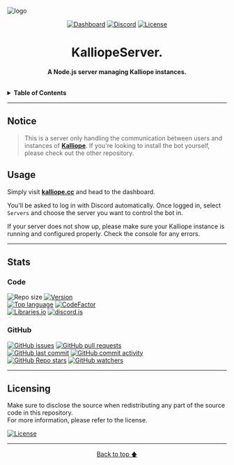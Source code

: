 <!--suppress HtmlDeprecatedAttribute -->

![logo](https://repository-images.githubusercontent.com/556876246/21bb7e66-4998-42b0-9d6f-651727daffda)

<div align="center">

[![Dashboard](https://img.shields.io/static/v1?style=for-the-badge&logo=google%20chrome&label=Dashboard&message=kalliope.cc&color=121212)](http://kalliope.cc)
[![Discord](https://shields.io/discord/610498937874546699?style=for-the-badge&logo=discord&label=discord)](https://discord.gg/qX2CBrrUpf)
[![License](https://img.shields.io/github/license/MeridianGH/kalliope-server?logo=gnu&style=for-the-badge)](https://github.com/MeridianGH/kalliope-server/blob/main/LICENSE.md)

# KalliopeServer.

<b>A Node.js server managing Kalliope instances.</b>

</div>
<br/>

<details>
<summary style="cursor: pointer"><b>Table of Contents</b></summary>

- [Notice](#notice)
- [Usage](#usage)
- [Stats](#stats)
    - [Code](#code)
    - [GitHub](#github)
- [Licensing](#licensing)

</details>

---

## Notice
> This is a server only handling the communication between users and instances of **[Kalliope](https://github.com/MeridianGH/Kalliope)**.
> If you're looking to install the bot yourself, please check out the other repository.


## Usage
Simply visit **[kalliope.cc](https://kalliope.cc)** and head to the dashboard.

You'll be asked to log in with Discord automatically. Once logged in, select `Servers` and choose the server you want to control the bot in.

If your server does not show up, please make sure your Kalliope instance is running and configured properly. Check the console for any errors.

---

## Stats

### Code
![Repo size](https://img.shields.io/github/repo-size/MeridianGH/kalliope-server?style=for-the-badge)
[![Version](https://img.shields.io/github/package-json/v/MeridianGH/kalliope-server?style=for-the-badge)](https://github.com/MeridianGH/kalliope-server/blob/main/package.json#L2)
\
[![Top language](https://img.shields.io/github/languages/top/MeridianGH/kalliope-server?style=for-the-badge)](https://github.com/MeridianGH/kalliope-server/search?l=javascript)
[![CodeFactor](https://img.shields.io/codefactor/grade/github/MeridianGH/kalliope-server?style=for-the-badge)](https://www.codefactor.io/repository/github/meridiangh/kalliopeserver)
\
[![Libraries.io](https://img.shields.io/librariesio/github/MeridianGH/kalliope-server?style=for-the-badge)](https://libraries.io/github/MeridianGH/kalliope-server)
[![discord.js](https://img.shields.io/github/package-json/dependency-version/MeridianGH/kalliope-server/express?logo=npm&style=for-the-badge)](https://www.npmjs.com/package/discord.js)

### GitHub
[![GitHub issues](https://img.shields.io/github/issues/MeridianGH/kalliope-server?style=for-the-badge)](https://github.com/MeridianGH/kalliope-server/issues)
[![GitHub pull requests](https://img.shields.io/github/issues-pr/MeridianGH/kalliope-server?style=for-the-badge)](https://github.com/MeridianGH/kalliope-server/pulls)
\
[![GitHub last commit](https://img.shields.io/github/last-commit/MeridianGH/kalliope-server?style=for-the-badge)](https://github.com/MeridianGH/kalliope-server/commits)
[![GitHub commit activity](https://img.shields.io/github/commit-activity/m/MeridianGH/kalliope-server?style=for-the-badge)](https://github.com/MeridianGH/kalliope-server/graphs/commit-activity)
\
[![GitHub Repo stars](https://img.shields.io/github/stars/MeridianGH/kalliope-server?style=for-the-badge)](https://github.com/MeridianGH/kalliope-server/stargazers)
[![GitHub watchers](https://img.shields.io/github/watchers/MeridianGH/kalliope-server?style=for-the-badge)](https://github.com/MeridianGH/kalliope-server/watchers)

---

## Licensing
Make sure to disclose the source when redistributing any part of the source code in this repository.\
For more information, please refer to the license.

[![License](https://img.shields.io/github/license/MeridianGH/kalliope-server?logo=gnu&style=for-the-badge)](https://github.com/MeridianGH/kalliope-server/blob/main/LICENSE.md)

---

<div align="center">

[Back to top 🡅](#kalliopeserver)

</div>
